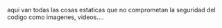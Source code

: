 aqui van todas las cosas estaticas que no comprometan la seguridad del codigo como imagenes, videos....